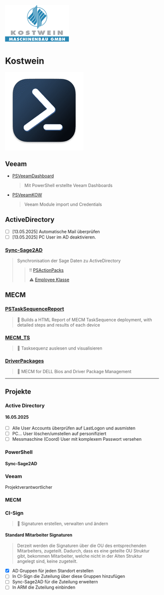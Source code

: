![logo](images/Kostwein_Maschinenbau.png)

# Kostwein

![logo](/images/PowerShell.png ':size=5%')

## Veeam

- [PSVeeamDashboard](<https://github.com/KOWThamielis/KOWVeeamDashboard>)
  > Mit PowerShell erstellte Veeam Dashboards
- [PSVeeamKOW](<https://github.com/Thamielis/PSVeeamKOW>)
  > Veeam Module import und Credentials

## ActiveDirectory

- [ ] [13.05.2025] Automatische Mail überprüfen
- [ ] [13.05.2025] PC User im AD deaktivieren.

### [Sync-Sage2AD](<https://github.com/KOWThamielis/Sync-Sage2AD>)
  >
  > Synchronisation der Sage Daten zu ActiveDirectory
  >> :bangbang: [PSActionPacks](<https://github.com/Thamielis/PSActionPacks>)
  >>
  >> :warning: [Employee Klasse](<https://github.com/Stephanevg/PowerShellClassesSeries2/blob/master/Employee_part5.ps1>)

## MECM

### [PSTaskSequenceReport](<https://github.com/KOWThamielis/PSTaskSequenceReport)>)
  >
  > 📝 Builds a HTML Report of MECM TaskSequence deployment, with detailed steps and results of each device
  
### [MECM_TS](https://github.com/Thamielis/MECM_TS)
  >
  > 📝 Tasksequenz auslesen und visualisieren

### [DriverPackages](https://github.com/In-Pro-Org/DriverPackages)
  >
  > 📝 MECM for DELL Bios and Driver Package Management

---

## Projekte

### Active Directory

#### <span style="color:ff0000#">16.05.2025</span>

- [ ] Alle User Accounts überprüfen auf LastLogon und ausmisten
- [ ] PC... User löschen/umstellen auf personifiziert
- [ ] Messmaschine (Coord) User mit komplexem Passwort versehen

### PowerShell

#### Sync-Sage2AD

### Veeam

  Projektverantwortlicher

### MECM

### CI-Sign
  >
  > 📝 Signaturen erstellen, verwalten und ändern

#### Standard Mitarbeiter Signaturen
  >
  > Derzeit werden die Signaturen über die OU des entsprechenden Mitarbeiters, zugeteilt.
  > Dadurch, dass es eine geteilte OU Struktur gibt, bekommen Mitarbeiter, welche nicht in der Alten
  > Struktur angelegt sind, keine zugeteilt.

- [X] AD Gruppen für jeden Standort erstellen
- [ ] In CI-Sign die Zuteilung über diese Gruppen hinzufügen
- [ ] Sync-Sage2AD für die Zuteilung erweitern
- [ ] In ARM die Zuteilung einbinden
